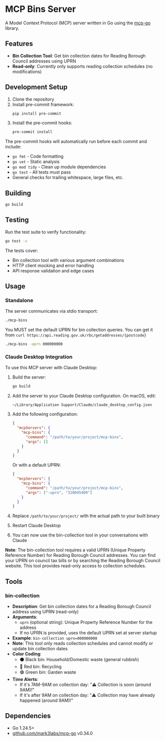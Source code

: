 # MCP Bins Server

A Model Context Protocol (MCP) server written in Go using the [mcp-go](https://github.com/mark3labs/mcp-go) library.

## Features

- **Bin Collection Tool**: Get bin collection dates for Reading Borough Council addresses using UPRN
- **Read-only**: Currently only supports reading collection schedules (no modifications)

## Development Setup

1. Clone the repository
2. Install pre-commit framework:
   ```bash
   pip install pre-commit
   ```
3. Install the pre-commit hooks:
   ```bash
   pre-commit install
   ```

The pre-commit hooks will automatically run before each commit and include:

- `go fmt` - Code formatting
- `go vet` - Static analysis
- `go mod tidy` - Clean up module dependencies
- `go test` - All tests must pass
- General checks for trailing whitespace, large files, etc.

## Building

```bash
go build
```

## Testing

Run the test suite to verify functionality:

```bash
go test -v
```

The tests cover:

- Bin collection tool with various argument combinations
- HTTP client mocking and error handling
- API response validation and edge cases

## Usage

### Standalone

The server communicates via stdio transport:

```bash
./mcp-bins
```

You MUST set the default UPRN for bin collection queries. You can get it from
`curl https://api.reading.gov.uk/rbc/getaddresses/{postcode}`

```bash
./mcp-bins -uprn 000000000
```

### Claude Desktop Integration

To use this MCP server with Claude Desktop:

1. Build the server:

   ```bash
   go build
   ```

2. Add the server to your Claude Desktop configuration. On macOS, edit:

   ```
   ~/Library/Application Support/Claude/claude_desktop_config.json
   ```

3. Add the following configuration:

   ```json
   {
     "mcpServers": {
       "mcp-bins": {
         "command": "/path/to/your/project/mcp-bins",
         "args": []
       }
     }
   }
   ```

   Or with a default UPRN:

   ```json
   {
     "mcpServers": {
       "mcp-bins": {
         "command": "/path/to/your/project/mcp-bins",
         "args": ["-uprn", "310045409"]
       }
     }
   }
   ```

4. Replace `/path/to/your/project/` with the actual path to your built binary

5. Restart Claude Desktop

6. You can now use the bin-collection tool in your conversations with Claude

**Note**: The bin-collection tool requires a valid UPRN (Unique Property Reference Number) for Reading Borough Council addresses. You can find your UPRN on council tax bills or by searching the Reading Borough Council website. This tool provides read-only access to collection schedules.

## Tools

### bin-collection

- **Description**: Get bin collection dates for a Reading Borough Council address using UPRN (read-only)
- **Arguments**:
  - `uprn` (optional string): Unique Property Reference Number for the address
  - If no UPRN is provided, uses the default UPRN set at server startup
- **Example**: `bin-collection uprn=000000000`
- **Note**: This tool only reads collection schedules and cannot modify or update bin collection dates
- **Color Coding**:
  - ⚫ Black bin: Household/Domestic waste (general rubbish)
  - 🔴 Red bin: Recycling
  - 🟢 Green bin: Garden waste
- **Time Alerts**:
  - If it's 7AM-9AM on collection day: "⚠️ Collection is soon (around 9AM)!"
  - If it's after 9AM on collection day: "⚠️ Collection may have already happened (around 9AM)!"

## Dependencies

- Go 1.24.5+
- [github.com/mark3labs/mcp-go](https://github.com/mark3labs/mcp-go) v0.34.0
